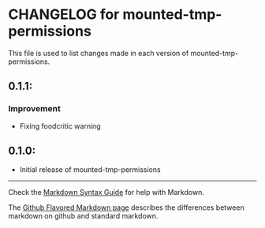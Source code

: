 # CHANGELOG for mounted-tmp-permissions

This file is used to list changes made in each version of mounted-tmp-permissions.

## 0.1.1:

### Improvement

- Fixing foodcritic warning

## 0.1.0:

* Initial release of mounted-tmp-permissions

- - -
Check the [Markdown Syntax Guide](http://daringfireball.net/projects/markdown/syntax) for help with Markdown.

The [Github Flavored Markdown page](http://github.github.com/github-flavored-markdown/) describes the differences between markdown on github and standard markdown.
